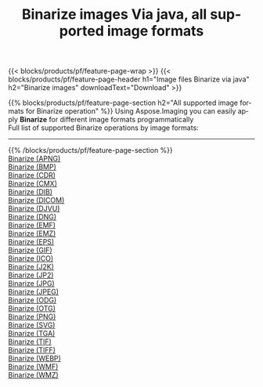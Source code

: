 ﻿---
title: Binarize images Via java, all supported image formats 
weight: 3920
url: /java/binarize 
lang: en
langdirlevel: 2
locales: zh-hans,ja,it,ru,de,es,fr,nl,id,lt,pl,pt,vi,tr,ko,zh-hant,ar,hi,th,sv,cs,uk,he
description: Using Aspose.Imaging you can easily Binarize images Via java
---

{{< blocks/products/pf/feature-page-wrap >}}
{{< blocks/products/pf/feature-page-header h1="Image files Binarize via java" h2="Binarize images" downloadText="Download" >}}


{{% blocks/products/pf/feature-page-section  h2="All supported image formats for Binarize operation" %}}
Using Aspose.Imaging you can easily apply **Binarize** for different image formats programmatically
<br/>
Full list of supported Binarize operations by image formats:
<hr/>
{{% /blocks/products/pf/feature-page-section %}}
<div class="container-fluid productfamilypage bg-gray">
    <div class="convertypes bg-gray agp-content section">
        <div class="container">
		<div class="row other-converters">
		    <div class='col-md-2 other-converter remove-lp remove-rp'><a href="/imaging/java/binarize/apng" >Binarize (APNG)</a></div><div class='col-md-2 other-converter remove-lp remove-rp'><a href="/imaging/java/binarize/bmp" >Binarize (BMP)</a></div><div class='col-md-2 other-converter remove-lp remove-rp'><a href="/imaging/java/binarize/cdr" >Binarize (CDR)</a></div><div class='col-md-2 other-converter remove-lp remove-rp'><a href="/imaging/java/binarize/cmx" >Binarize (CMX)</a></div><div class='col-md-2 other-converter remove-lp remove-rp'><a href="/imaging/java/binarize/dib" >Binarize (DIB)</a></div><div class='col-md-2 other-converter remove-lp remove-rp'><a href="/imaging/java/binarize/dicom" >Binarize (DICOM)</a></div><div class='col-md-2 other-converter remove-lp remove-rp'><a href="/imaging/java/binarize/djvu" >Binarize (DJVU)</a></div><div class='col-md-2 other-converter remove-lp remove-rp'><a href="/imaging/java/binarize/dng" >Binarize (DNG)</a></div><div class='col-md-2 other-converter remove-lp remove-rp'><a href="/imaging/java/binarize/emf" >Binarize (EMF)</a></div><div class='col-md-2 other-converter remove-lp remove-rp'><a href="/imaging/java/binarize/emz" >Binarize (EMZ)</a></div><div class='col-md-2 other-converter remove-lp remove-rp'><a href="/imaging/java/binarize/eps" >Binarize (EPS)</a></div><div class='col-md-2 other-converter remove-lp remove-rp'><a href="/imaging/java/binarize/gif" >Binarize (GIF)</a></div><div class='col-md-2 other-converter remove-lp remove-rp'><a href="/imaging/java/binarize/ico" >Binarize (ICO)</a></div><div class='col-md-2 other-converter remove-lp remove-rp'><a href="/imaging/java/binarize/j2k" >Binarize (J2K)</a></div><div class='col-md-2 other-converter remove-lp remove-rp'><a href="/imaging/java/binarize/jp2" >Binarize (JP2)</a></div><div class='col-md-2 other-converter remove-lp remove-rp'><a href="/imaging/java/binarize/jpg" >Binarize (JPG)</a></div><div class='col-md-2 other-converter remove-lp remove-rp'><a href="/imaging/java/binarize/jpeg" >Binarize (JPEG)</a></div><div class='col-md-2 other-converter remove-lp remove-rp'><a href="/imaging/java/binarize/odg" >Binarize (ODG)</a></div><div class='col-md-2 other-converter remove-lp remove-rp'><a href="/imaging/java/binarize/otg" >Binarize (OTG)</a></div><div class='col-md-2 other-converter remove-lp remove-rp'><a href="/imaging/java/binarize/png" >Binarize (PNG)</a></div><div class='col-md-2 other-converter remove-lp remove-rp'><a href="/imaging/java/binarize/svg" >Binarize (SVG)</a></div><div class='col-md-2 other-converter remove-lp remove-rp'><a href="/imaging/java/binarize/tga" >Binarize (TGA)</a></div><div class='col-md-2 other-converter remove-lp remove-rp'><a href="/imaging/java/binarize/tif" >Binarize (TIF)</a></div><div class='col-md-2 other-converter remove-lp remove-rp'><a href="/imaging/java/binarize/tiff" >Binarize (TIFF)</a></div><div class='col-md-2 other-converter remove-lp remove-rp'><a href="/imaging/java/binarize/webp" >Binarize (WEBP)</a></div><div class='col-md-2 other-converter remove-lp remove-rp'><a href="/imaging/java/binarize/wmf" >Binarize (WMF)</a></div><div class='col-md-2 other-converter remove-lp remove-rp'><a href="/imaging/java/binarize/wmz" >Binarize (WMZ)</a></div>
                </div>
        </div>
    </div>
</div>
<br/>


